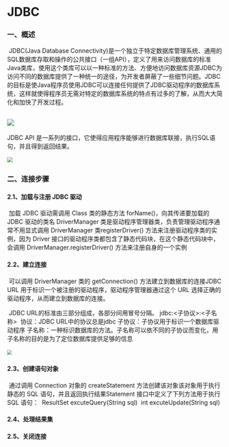 # JDBC

### 一、概述
​			JDBC(Java Database Connectivity)是一个独立于特定数据库管理系统、通用的SQL数据库存取和操作的公共接口（一组API），定义了用来访问数据库的标准Java类库，使用这个类库可以以一种标准的方法、方便地访问数据库资源JDBC为访问不同的数据库提供了一种统一的途径，为开发者屏蔽了一些细节问题。
​			JDBC的目标是使Java程序员使用JDBC可以连接任何提供了JDBC驱动程序的数据库系统，这样就使得程序员无需对特定的数据库系统的特点有过多的了解，从而大大简化和加快了开发过程。

## 		 					![](https://i.bmp.ovh/imgs/2020/05/5d382e326fd5db98.png)

JDBC API 是一系列的接口，它使得应用程序能够进行数据库联接，执行SQL语句，并且得到返回结果。

​			<img src="https://i.bmp.ovh/imgs/2020/05/c5e5922157307bf2.png" style="zoom:80%;" />

### 二、连接步骤

#### 		2.1、加载与注册 JDBC 驱动

​				加载 JDBC 驱动需调用 Class 类的静态方法 forName()，向其传递要加载的 JDBC 驱动的类名
DriverManager 类是驱动程序管理器类，负责管理驱动程序通常不用显式调用 DriverManager 类registerDriver() 方法来注册驱动程序类的实例，因为 Driver 接口的驱动程序类都包含了静态代码块，在这个静态代码块中，会调用 DriverManager.registerDriver() 方法来注册自身的一个实例

#### 		2.2、建立连接

​			可以调用 DriverManager 类的 getConnection() 方法建立到数据库的连接JDBC URL 用于标识一个被注册的驱动程序，驱动程序管理器通过这个 URL 选择正确的驱动程序，从而建立到数据库的连接。

​			 JDBC URL的标准由三部分组成，各部分间用冒号分隔。 
​			 jdbc:<子协议>:<子名称>
​			 协议：JDBC URL中的协议总是jdbc 
​			子协议：子协议用于标识一个数据库驱动程序
​			子名称：一种标识数据库的方法。子名称可以依不同的子协议而变化，用子名称的目的是为了定位数据库提供足够的信息

​						<img src="https://i.bmp.ovh/imgs/2020/05/bb7c544f4a73bcce.png" style="zoom: 67%;" />

#### 		2.3、创建语句对象

​					通过调用 Connection 对象的 createStatement 方法创建该对象该对象用于执行静态的 SQL 语句，并且返回执行结果Statement 接口中定义了下列方法用于执行 SQL 语句：
​					ResultSet excuteQuery(String sql)
​					int excuteUpdate(String sql)

#### 		2.4、处理结果集

#### 		2.5、关闭连接